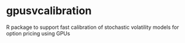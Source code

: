 gpusvcalibration
================

R package to support fast calibration of stochastic volatility models for option pricing using GPUs
